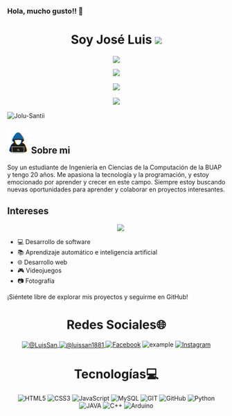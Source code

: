 ### Hola, mucho gusto!! 👋
<h1 align="center"><b> Soy José Luis </b><img src="https://media.giphy.com/media/hvRJCLFzcasrR4ia7z/giphy.gif" width="35"></h1>
<p align="center">
<img align="center" height="200" src="https://media.giphy.com/media/ao9DUiTKH60XS/giphy.gif"/>
<p align="center">
  <a href="https://github.com/DenverCoder1/readme-typing-svg">
    <img src="https://readme-typing-svg.herokuapp.com?font=Time+New+Roman&color=cyan&size=35&center=true&vCenter=true&width=1500&height=50&lines=Estudiante+de+la&startFromZero=true">
  </a>
</p>

<p align="center">
  <a href="https://github.com/DenverCoder1/readme-typing-svg">
    <img src="https://readme-typing-svg.herokuapp.com?font=Time+New+Roman&color=cyan&size=35&center=true&vCenter=true&width=1500&height=50&lines=Benemérita+Universidad+Autónoma+de+Puebla&startFromZero=true">
  </a>
</p>

<p align="center">
  <a href="https://github.com/DenverCoder1/readme-typing-svg">
    <img src="https://readme-typing-svg.herokuapp.com?font=Time+New+Roman&color=cyan&size=35&center=true&vCenter=true&width=1500&height=50&lines=Facultad+Ciencias+de+la+Computación&startFromZero=true">
  </a>
</p>

<p align="left"> 
  <p align="left"> <img src="https://komarev.com/ghpvc/?username=Jolu-Santii&label=Profile%20views&color=0e75b6&style=flat" alt="Jolu-Santii" /> </p>

  </p>
 
## <picture><img src = "https://github.com/0xAbdulKhalid/0xAbdulKhalid/raw/main/assets/mdImages/about_me.gif" width = 50px></picture> **Sobre mi**


Soy un estudiante de Ingeniería en Ciencias de la Computación de la BUAP y tengo 20 años. Me apasiona la tecnología y la programación, y estoy emocionado por aprender y crecer en este campo. Siempre estoy buscando nuevas oportunidades para aprender y colaborar en proyectos interesantes.

## Intereses

<picture> <img align="right" src="https://github.com/7oSkaaa/7oSkaaa/blob/main/Images/Right_Side.gif?raw=true" width = 250px></picture>

<br>

- 💻 Desarrollo de software
- 📚 Aprendizaje automático e inteligencia artificial
- 🌐 Desarrollo web
- 🎮 Videojuegos
- 📷 Fotografía

¡Siéntete libre de explorar mis proyectos y seguirme en GitHub!



<h1 align="center"> Redes Sociales🌐 </h1>

<div align="center">

<a href="mailto:l57527390@gmail.com" target="blank"><img align="center" src="https://img.shields.io/badge/Gmail-D14836?style=for-the-badge&logo=gmail&logoColor=white" alt="@LuisSan"  />
<a href="https://www.youtube.com/@luissan1881" target="blank"><img align="center" src="https://img.shields.io/badge/YouTube-FF0000?style=for-the-badge&logo=youtube&logoColor=white" alt="@luissan1881"  />
[![Facebook](https://img.shields.io/badge/Facebook-%231877F2.svg?logo=Facebook&logoColor=white&style=for-the-badge)](https://www.facebook.com/luis0.huicho/) 
<img src="https://img.shields.io/badge/Outlook-0078D4.svg?style=for-the-badge&logo=microsoftoutlook&logoColor=white" alt="example"/>
[![Instagram](https://img.shields.io/badge/Instagram-%23E4405F.svg?logo=Instagram&logoColor=white&style=for-the-badge)](https://instagram.com/jolu_santii)

<!--[![Reddit](https://img.shields.io/badge/-Reddit-FF4500?logo=reddit&logoColor=white&style=for-the-badge)]()
[![Twitter](https://img.shields.io/badge/Twitter-%231DA1F2.svg?logo=Twitter&logoColor=white&style=for-the-badge)]()
[![LinkedIn](https://img.shields.io/badge/LinkedIn-%230077B5.svg?logo=linkedin&logoColor=white&style=for-the-badge)]()
[![Stack Overflow](https://img.shields.io/badge/-Stackoverflow-FE7A16?logo=stack-overflow&logoColor=white&style=for-the-badge)](https://stackoverflow.com/users/22699041/)-->
<!--0<a href="https://www.tiktok.com/@" target="blank"><img align="center" src="https://img.shields.io/badge/TikTok-000000?style=for-the-badge&logo=tiktok&logoColor=white" alt="@" /></a>-->
  </p>
</div>

<h1 align="center">Tecnologías💻</h1>
<div align="center">
  
![HTML5](https://img.shields.io/badge/html5-%23E34F26.svg?style=for-the-badge&logo=html5&logoColor=white) ![CSS3](https://img.shields.io/badge/css3-%231572B6.svg?style=for-the-badge&logo=css3&logoColor=white) ![JavaScript](https://img.shields.io/badge/javascript-%23323330.svg?style=for-the-badge&logo=javascript&logoColor=%23F7DF1E) ![MySQL](https://img.shields.io/badge/mysql-%2300f.svg?style=for-the-badge&logo=mysql&logoColor=white) ![GIT](https://img.shields.io/badge/Git-fc6d26?style=for-the-badge&logo=git&logoColor=white) ![GitHub](https://img.shields.io/badge/GitHub-%23121011.svg?style=for-the-badge&logo=github&logoColor=white) ![Python](https://img.shields.io/badge/python-3670A0?style=for-the-badge&logo=python&logoColor=ffdd54) ![JAVA](https://custom-icon-badges.demolab.com/badge/Java-ED8B00.svg?style=for-the-badge&logo=java-colorful) ![C++](https://img.shields.io/badge/c++-%2300599C.svg?style=for-the-badge&logo=c%2B%2B&logoColor=white) ![Arduino](https://img.shields.io/badge/-Arduino-00979D?style=for-the-badge&logo=Arduino&logoColor=white) 

</div>
